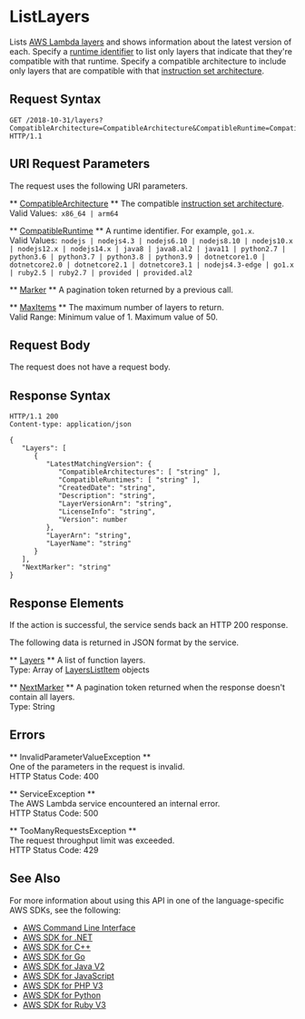 # ListLayers<a name="API_ListLayers"></a>

Lists [AWS Lambda layers](https://docs.aws.amazon.com/lambda/latest/dg/invocation-layers.html) and shows information about the latest version of each\. Specify a [runtime identifier](https://docs.aws.amazon.com/lambda/latest/dg/lambda-runtimes.html) to list only layers that indicate that they're compatible with that runtime\. Specify a compatible architecture to include only layers that are compatible with that [instruction set architecture](https://docs.aws.amazon.com/lambda/latest/dg/foundation-arch.html)\.

## Request Syntax<a name="API_ListLayers_RequestSyntax"></a>

```
GET /2018-10-31/layers?CompatibleArchitecture=CompatibleArchitecture&CompatibleRuntime=CompatibleRuntime&Marker=Marker&MaxItems=MaxItems HTTP/1.1
```

## URI Request Parameters<a name="API_ListLayers_RequestParameters"></a>

The request uses the following URI parameters\.

 ** [CompatibleArchitecture](#API_ListLayers_RequestSyntax) **   <a name="SSS-ListLayers-request-CompatibleArchitecture"></a>
The compatible [instruction set architecture](https://docs.aws.amazon.com/lambda/latest/dg/foundation-arch.html)\.  
Valid Values:` x86_64 | arm64` 

 ** [CompatibleRuntime](#API_ListLayers_RequestSyntax) **   <a name="SSS-ListLayers-request-CompatibleRuntime"></a>
A runtime identifier\. For example, `go1.x`\.  
Valid Values:` nodejs | nodejs4.3 | nodejs6.10 | nodejs8.10 | nodejs10.x | nodejs12.x | nodejs14.x | java8 | java8.al2 | java11 | python2.7 | python3.6 | python3.7 | python3.8 | python3.9 | dotnetcore1.0 | dotnetcore2.0 | dotnetcore2.1 | dotnetcore3.1 | nodejs4.3-edge | go1.x | ruby2.5 | ruby2.7 | provided | provided.al2` 

 ** [Marker](#API_ListLayers_RequestSyntax) **   <a name="SSS-ListLayers-request-Marker"></a>
A pagination token returned by a previous call\.

 ** [MaxItems](#API_ListLayers_RequestSyntax) **   <a name="SSS-ListLayers-request-MaxItems"></a>
The maximum number of layers to return\.  
Valid Range: Minimum value of 1\. Maximum value of 50\.

## Request Body<a name="API_ListLayers_RequestBody"></a>

The request does not have a request body\.

## Response Syntax<a name="API_ListLayers_ResponseSyntax"></a>

```
HTTP/1.1 200
Content-type: application/json

{
   "Layers": [ 
      { 
         "LatestMatchingVersion": { 
            "CompatibleArchitectures": [ "string" ],
            "CompatibleRuntimes": [ "string" ],
            "CreatedDate": "string",
            "Description": "string",
            "LayerVersionArn": "string",
            "LicenseInfo": "string",
            "Version": number
         },
         "LayerArn": "string",
         "LayerName": "string"
      }
   ],
   "NextMarker": "string"
}
```

## Response Elements<a name="API_ListLayers_ResponseElements"></a>

If the action is successful, the service sends back an HTTP 200 response\.

The following data is returned in JSON format by the service\.

 ** [Layers](#API_ListLayers_ResponseSyntax) **   <a name="SSS-ListLayers-response-Layers"></a>
A list of function layers\.  
Type: Array of [LayersListItem](API_LayersListItem.md) objects

 ** [NextMarker](#API_ListLayers_ResponseSyntax) **   <a name="SSS-ListLayers-response-NextMarker"></a>
A pagination token returned when the response doesn't contain all layers\.  
Type: String

## Errors<a name="API_ListLayers_Errors"></a>

 ** InvalidParameterValueException **   
One of the parameters in the request is invalid\.  
HTTP Status Code: 400

 ** ServiceException **   
The AWS Lambda service encountered an internal error\.  
HTTP Status Code: 500

 ** TooManyRequestsException **   
The request throughput limit was exceeded\.  
HTTP Status Code: 429

## See Also<a name="API_ListLayers_SeeAlso"></a>

For more information about using this API in one of the language\-specific AWS SDKs, see the following:
+  [AWS Command Line Interface](https://docs.aws.amazon.com/goto/aws-cli/lambda-2015-03-31/ListLayers) 
+  [AWS SDK for \.NET](https://docs.aws.amazon.com/goto/DotNetSDKV3/lambda-2015-03-31/ListLayers) 
+  [AWS SDK for C\+\+](https://docs.aws.amazon.com/goto/SdkForCpp/lambda-2015-03-31/ListLayers) 
+  [AWS SDK for Go](https://docs.aws.amazon.com/goto/SdkForGoV1/lambda-2015-03-31/ListLayers) 
+  [AWS SDK for Java V2](https://docs.aws.amazon.com/goto/SdkForJavaV2/lambda-2015-03-31/ListLayers) 
+  [AWS SDK for JavaScript](https://docs.aws.amazon.com/goto/AWSJavaScriptSDK/lambda-2015-03-31/ListLayers) 
+  [AWS SDK for PHP V3](https://docs.aws.amazon.com/goto/SdkForPHPV3/lambda-2015-03-31/ListLayers) 
+  [AWS SDK for Python](https://docs.aws.amazon.com/goto/boto3/lambda-2015-03-31/ListLayers) 
+  [AWS SDK for Ruby V3](https://docs.aws.amazon.com/goto/SdkForRubyV3/lambda-2015-03-31/ListLayers) 